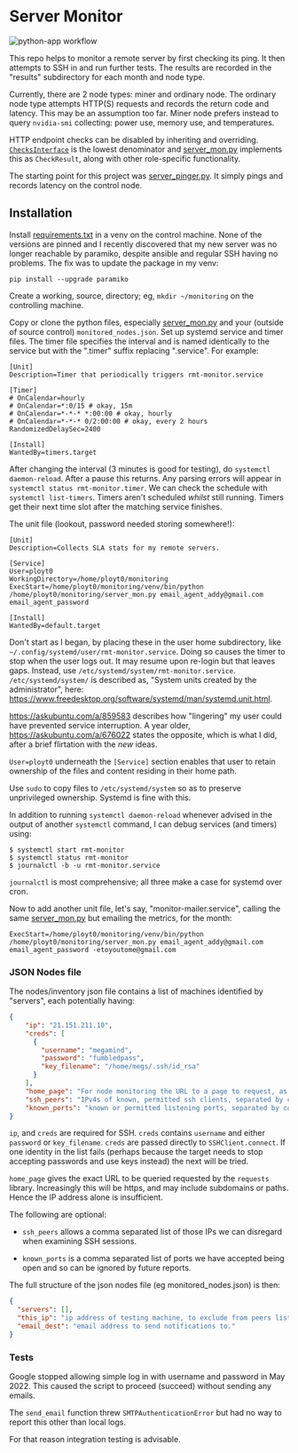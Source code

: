 # Server Monitor

![python-app workflow](https://github.com/ployt0/server_monitor/actions/workflows/python-app.yml/badge.svg)

This repo helps to monitor a remote server by first checking its ping.
It then attempts to SSH in and run further tests. The results are recorded
in the "results" subdirectory for each month and node type.

Currently, there are 2 node types: miner and ordinary node. The ordinary
node type attempts HTTP(S) requests and records the return code and latency.
This may be an assumption too far. Miner node prefers instead to query
`nvidia-smi` collecting: power use, memory use, and temperatures.

HTTP endpoint checks can be disabled by inheriting and overriding.
[`ChecksInterface`](checks_interface.py) is the lowest denominator and 
[server_mon.py](server_mon.py) implements this as `CheckResult`, along with
other role-specific functionality.

The starting point for this project was [server_pinger.py](server_pinger.py).
It simply pings and records latency on the control node.

## Installation

Install [requirements.txt](requirements.txt) in a venv on the control machine.
None of the versions are pinned and I recently discovered that my new server
was no longer reachable by paramiko, despite ansible and regular SSH having
no problems. The fix was to update the package in my venv:

```shell
pip install --upgrade paramiko
```

Create a working, source, directory; eg, `mkdir ~/monitoring` on the 
controlling machine.

Copy or clone the python files, especially [server_mon.py](server_mon.py)
and your (outside of source control) `monitored_nodes.json`. Set up systemd
service and timer files. The timer file specifies the interval and is named
identically to the service but with the ".timer" suffix replacing ".service".
For example:

```
[Unit]
Description=Timer that periodically triggers rmt-monitor.service

[Timer]
# OnCalendar=hourly
# OnCalendar=*:0/15 # okay, 15m
# OnCalendar=*-*-* *:00:00 # okay, hourly 
# OnCalendar=*-*-* 0/2:00:00 # okay, every 2 hours
RandomizedDelaySec=2400

[Install]
WantedBy=timers.target
```

After changing the interval (3 minutes is good for testing), do 
`systemctl daemon-reload`. After a pause this returns.
Any parsing errors will appear in `systemctl status rmt-monitor.timer`.
We can check the schedule with `systemctl list-timers`. Timers aren't scheduled 
*whilst* still running. Timers get their next time slot after the matching
service finishes.

The unit file (lookout, password needed storing somewhere!):

```
[Unit]
Description=Collects SLA stats for my remote servers.

[Service]
User=ployt0
WorkingDirectory=/home/ployt0/monitoring
ExecStart=/home/ployt0/monitoring/venv/bin/python /home/ployt0/monitoring/server_mon.py email_agent_addy@gmail.com email_agent_password

[Install]
WantedBy=default.target
```

Don't start as I began, by placing these in the user home subdirectory, like
`~/.config/systemd/user/rmt-monitor.service`.  Doing so causes the timer to stop
when the user logs out. It may resume upon re-login but that leaves gaps.
Instead, use `/etc/systemd/system/rmt-monitor.service`. `/etc/systemd/system/`
is described as, "System units created by the administrator", here:
<https://www.freedesktop.org/software/systemd/man/systemd.unit.html>.

<https://askubuntu.com/a/859583> describes how "lingering" my user
could have prevented service interruption. A year older, <https://askubuntu.com/a/676022>
states the opposite, which is what I did, after a brief flirtation with the
*new* ideas.

`User=ployt0` underneath the `[Service]` section enables that user to retain
ownership of the files and content residing in their home path.

Use `sudo` to copy files to `/etc/systemd/system` so as to preserve
unprivileged ownership. Systemd is fine with this.

In addition to running `systemctl daemon-reload` whenever advised in the output
of another `systemctl` command, I can debug services (and timers) using:

```shell
$ systemctl start rmt-monitor
$ systemctl status rmt-monitor
$ journalctl -b -u rmt-monitor.service
```

`journalctl` is most comprehensive; all three make a case for systemd over cron.

Now to add another unit file, let's say, "monitor-mailer.service", calling the
same [server_mon.py](server_mon.py) but emailing the metrics, for the month:

```
ExecStart=/home/ployt0/monitoring/venv/bin/python /home/ployt0/monitoring/server_mon.py email_agent_addy@gmail.com email_agent_password -etoyoutome@gmail.com
```

### JSON Nodes file

The nodes/inventory json file contains a list of machines identified by
"servers", each potentially having:

```json
{
    "ip": "21.151.211.10",
    "creds": [
      {
        "username": "megamind",
        "password": "fumbledpass",
        "key_filename": "/home/megs/.ssh/id_rsa"
      }
    ],
    "home_page": "For node monitoring the URL to a page to request, as health check / heartbeat.",
    "ssh_peers": "IPv4s of known, permitted ssh clients, separated by commas.",
    "known_ports": "known or permitted listening ports, separated by commas."
}
```

`ip`, and `creds` are required for SSH. `creds` contains `username` and either
`password` or `key_filename`. `creds` are passed directly to 
`SSHClient.connect`. If one identity in the list fails (perhaps because the
target needs to stop accepting passwords and use keys instead) the next will
be tried.

`home_page` gives the exact URL to be queried requested by the `requests`
library. Increasingly this will be https, and may include subdomains or paths.
Hence the IP address alone is insufficient.

The following are optional:

- `ssh_peers` allows a comma separated list of those IPs we can disregard when
  examining SSH sessions.

- `known_ports` is a comma separated list of ports we have accepted being open
  and so can be ignored by future reports.

The full structure of the json nodes file (eg monitored_nodes.json) is then:

```json
{
  "servers": [],
  "this_ip": "ip address of testing machine, to exclude from peers list.",
  "email_dest": "email address to send notifications to."
}
```

### Tests

Google stopped allowing simple log in with username and password in May 2022.
This caused the script to proceed (succeed) without sending any emails.

The `send_email` function threw `SMTPAuthenticationError` but had no way to
report this other than local logs.

For that reason integration testing is advisable.


